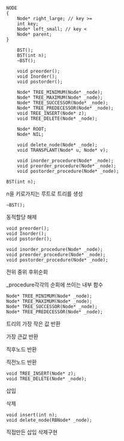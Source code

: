 ```
NODE
{
    Node* right_large; // key >=
	int key;
	Node* left_small; // key < 
	Node* parent;
}
```
```
    BST();
	BST(int n);
	~BST();

	void preorder();
	void Inorder();
	void postorder();

	Node* TREE_MINIMUM(Node* _node);
	Node* TREE_MAXIMUM(Node* _node);
	Node* TREE_SUCCESSOR(Node* _node);
	Node* TREE_PREDECESSOR(Node* _node);
	void TREE_INSERT(Node* z);
	void TREE_DELETE(Node* _node);

	Node* ROOT;
	Node* NIL;

	void delete_node(Node* _node);
	void TRANSPLANT(Node* u, Node* v);

	void inorder_procedure(Node* _node);
	void preorder_procedure(Node* _node);
	void postorder_procedure(Node* _node);
```

```
BST(int n);
```
n을 키로가지는 루트로 트리를 생성

```
~BST();
```
동적할당 해제

```
void preorder();
void Inorder();
void postorder();

void inorder_procedure(Node* _node);
void preorder_procedure(Node* _node);
void postorder_procedure(Node* _node);
```
전위 중위 후위순회

_procedure각각의 순회에 쓰이는 내부 함수

```
Node* TREE_MINIMUM(Node* _node);
Node* TREE_MAXIMUM(Node* _node);
Node* TREE_SUCCESSOR(Node* _node);
Node* TREE_PREDECESSOR(Node* _node);

```
트리의 가장 작은 값 반환

가장 큰값 반환

직후노드 반환

직전노드 반환
```
void TREE_INSERT(Node* z);
void TREE_DELETE(Node* _node);
```

삽입

삭제




```
void insert(int n);
void delete_node(RBNode* _node);
```
직접만든 삽입 삭제구현